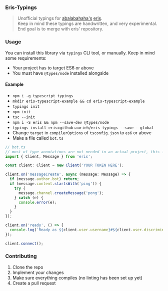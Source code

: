 ### Eris-Typings
> Unofficial typings for [abalabahaha's](https://github.com/abalabahaha) [eris](https://github.com/abalabahaha/eris).<br/>
> Keep in mind these typings are handwritten, and very experimental. End goal is to merge with eris' repository.

### Usage
You can install this library via `typings` CLI tool, or manually. Keep in mind some requirements:
* Your project has to target ES6 or above
* You must have `@types/node` installed alongside

#### Example
* `npm i -g typescript typings`
* `mkdir eris-typescript-example && cd eris-typescript-example`
* `typings init`
* `npm init`
* `tsc --init`
* `npm i -S eris && npm --save-dev @types/node`
* `typings install eris=github:aurieh/eris-typings --save --global`
* Change `target` in `compilerOptions` of `tsconfig.json` to `es6` or above
* Make a file called `bot.ts`

```typescript
// bot.ts
// most of type annotations are not needed in an actual project, this is just an example
import { Client, Message } from 'eris';

const client: Client = new Client('YOUR TOKEN HERE');

client.on('messageCreate', async (message: Message) => {
  if (message.author.bot) return;
  if (message.content.startsWith('ping')) {
    try {
      message.channel.createMessage('pong');
    } catch (e) {
      console.error(e);
    }
  }
});

client.on('ready', () => {
  console.log(`Ready as ${client.user.username}#${client.user.discriminator}`);
});

client.connect();
```

### Contributing
1. Clone the repo
2. Implement your changes
3. Make sure everything compiles (no linting has been set up yet)
4. Create a pull request
